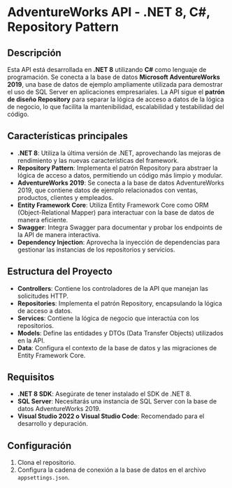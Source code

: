 # AdventureWorks API - .NET 8, C#, Repository Pattern

## Descripción

Esta API está desarrollada en **.NET 8** utilizando **C#** como lenguaje de programación. Se conecta a la base de datos **Microsoft AdventureWorks 2019**, una base de datos de ejemplo ampliamente utilizada para demostrar el uso de SQL Server en aplicaciones empresariales. La API sigue el **patrón de diseño Repository** para separar la lógica de acceso a datos de la lógica de negocio, lo que facilita la mantenibilidad, escalabilidad y testabilidad del código.

## Características principales

- **.NET 8**: Utiliza la última versión de .NET, aprovechando las mejoras de rendimiento y las nuevas características del framework.
- **Repository Pattern**: Implementa el patrón Repository para abstraer la lógica de acceso a datos, permitiendo un código más limpio y modular.
- **AdventureWorks 2019**: Se conecta a la base de datos AdventureWorks 2019, que contiene datos de ejemplo relacionados con ventas, productos, clientes y empleados.
- **Entity Framework Core**: Utiliza Entity Framework Core como ORM (Object-Relational Mapper) para interactuar con la base de datos de manera eficiente.
- **Swagger**: Integra Swagger para documentar y probar los endpoints de la API de manera interactiva.
- **Dependency Injection**: Aprovecha la inyección de dependencias para gestionar las instancias de los repositorios y servicios.

## Estructura del Proyecto

- **Controllers**: Contiene los controladores de la API que manejan las solicitudes HTTP.
- **Repositories**: Implementa el patrón Repository, encapsulando la lógica de acceso a datos.
- **Services**: Contiene la lógica de negocio que interactúa con los repositorios.
- **Models**: Define las entidades y DTOs (Data Transfer Objects) utilizados en la API.
- **Data**: Configura el contexto de la base de datos y las migraciones de Entity Framework Core.


## Requisitos

- **.NET 8 SDK**: Asegúrate de tener instalado el SDK de .NET 8.
- **SQL Server**: Necesitarás una instancia de SQL Server con la base de datos AdventureWorks 2019.
- **Visual Studio 2022 o Visual Studio Code**: Recomendado para el desarrollo y depuración.

## Configuración

1. Clona el repositorio.
2. Configura la cadena de conexión a la base de datos en el archivo `appsettings.json`.
